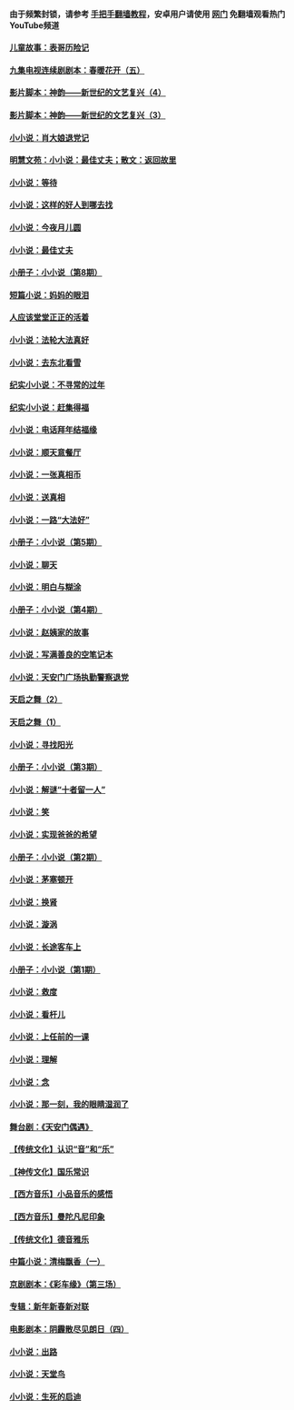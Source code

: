#### 由于频繁封锁，请参考 [手把手翻墙教程](https://github.com/gfw-breaker/guides/wiki/)，安卓用户请使用 [网门](https://github.com/gfw-breaker/nogfw/blob/master/dl.md?t=07161701) 免翻墙观看热门YouTube频道 

#### [儿童故事：表哥历险记](../pages/328/383535.md?t=07161701) 

#### [九集电视连续剧剧本：春暖花开（五）](../pages/328/275919.md?t=07161701) 

#### [影片脚本：神韵——新世纪的文艺复兴（4）](../pages/328/266089.md?t=07161701) 

#### [影片脚本：神韵——新世纪的文艺复兴（3）](../pages/328/266087.md?t=07161701) 

#### [小小说：肖大娘退党记](../pages/328/239807.md?t=07161701) 

#### [明慧文苑：小小说：最佳丈夫；散文：返回故里](../pages/328/3439.md?t=07161701) 

#### [小小说：等待](../pages/328/223927.md?t=07161701) 

#### [小小说：这样的好人到哪去找](../pages/328/209396.md?t=07161701) 

#### [小小说：今夜月儿圆](../pages/328/193588.md?t=07161701) 

#### [小小说：最佳丈夫](../pages/328/190938.md?t=07161701) 

#### [小册子：小小说（第8期）](../pages/328/188202.md?t=07161701) 

#### [短篇小说：妈妈的眼泪](../pages/328/187712.md?t=07161701) 

#### [人应该堂堂正正的活着](../pages/328/182430.md?t=07161701) 

#### [小小说：法轮大法真好](../pages/328/174669.md?t=07161701) 

#### [小小说：去东北看雪](../pages/328/173882.md?t=07161701) 

#### [纪实小小说：不寻常的过年](../pages/328/173187.md?t=07161701) 

#### [纪实小小说：赶集得福](../pages/328/172652.md?t=07161701) 

#### [小小说：电话拜年结福缘](../pages/328/172533.md?t=07161701) 

#### [小小说：顺天意餐厅](../pages/328/170182.md?t=07161701) 

#### [小小说：一张真相币](../pages/328/169410.md?t=07161701) 

#### [小小说：送真相](../pages/328/166713.md?t=07161701) 

#### [小小说：一路“大法好”](../pages/328/162016.md?t=07161701) 

#### [小册子：小小说（第5期）](../pages/328/161131.md?t=07161701) 

#### [小小说：聊天](../pages/328/159640.md?t=07161701) 

#### [小小说：明白与糊涂](../pages/328/158101.md?t=07161701) 

#### [小册子：小小说（第4期）](../pages/328/158006.md?t=07161701) 

#### [小小说：赵姨家的故事](../pages/328/157843.md?t=07161701) 

#### [小小说：写满善良的空笔记本](../pages/328/157382.md?t=07161701) 

#### [小小说：天安门广场执勤警察退党](../pages/328/156982.md?t=07161701) 

#### [天启之舞（2）](../pages/328/153440.md?t=07161701) 

#### [天启之舞（1）](../pages/328/153439.md?t=07161701) 

#### [小小说：寻找阳光](../pages/328/153065.md?t=07161701) 

#### [小册子：小小说（第3期）](../pages/328/151715.md?t=07161701) 

#### [小小说：解谜“十者留一人”](../pages/328/148967.md?t=07161701) 

#### [小小说：笑](../pages/328/148905.md?t=07161701) 

#### [小小说：实现爸爸的希望](../pages/328/148096.md?t=07161701) 

#### [小册子：小小说（第2期）](../pages/328/147214.md?t=07161701) 

#### [小小说：茅塞顿开](../pages/328/147030.md?t=07161701) 

#### [小小说：换肾](../pages/328/146770.md?t=07161701) 

#### [小小说：漩涡](../pages/328/146683.md?t=07161701) 

#### [小小说：长途客车上](../pages/328/145076.md?t=07161701) 

#### [小册子：小小说（第1期）](../pages/328/143963.md?t=07161701) 

#### [小小说：救度](../pages/328/143927.md?t=07161701) 

#### [小小说：看杆儿](../pages/328/142137.md?t=07161701) 

#### [小小说：上任前的一课](../pages/328/140808.md?t=07161701) 

#### [小小说：理解](../pages/328/140476.md?t=07161701) 

#### [小小说：念](../pages/328/139513.md?t=07161701) 

#### [小小说：那一刻，我的眼睛湿润了](../pages/328/138476.md?t=07161701) 

#### [舞台剧：《天安门偶遇》](../pages/328/117155.md?t=07161701) 

#### [【传统文化】认识“音”和“乐”](../pages/328/108667.md?t=07161701) 

#### [【神传文化】国乐常识](../pages/328/104225.md?t=07161701) 

#### [【西方音乐】小品音乐的感悟](../pages/328/102924.md?t=07161701) 

#### [【西方音乐】曼陀凡尼印象](../pages/328/102922.md?t=07161701) 

#### [【传统文化】德音雅乐](../pages/328/102923.md?t=07161701) 

#### [中篇小说：清梅飘香（一）](../pages/328/101058.md?t=07161701) 

#### [京剧剧本：《彩车缘》（第三场）](../pages/328/96434.md?t=07161701) 

#### [专辑：新年新春新对联](../pages/328/94991.md?t=07161701) 

#### [电影剧本：阴霾散尽见朗日（四）](../pages/328/87081.md?t=07161701) 

#### [小小说：出路](../pages/328/84848.md?t=07161701) 

#### [小小说：天堂鸟](../pages/328/83084.md?t=07161701) 

#### [小小说：生死的启迪](../pages/328/70977.md?t=07161701) 

